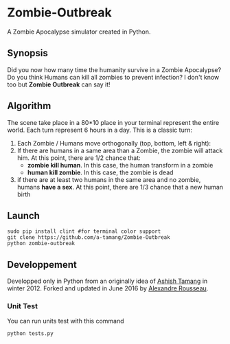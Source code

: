 # Zombie-Outbreak

A Zombie Apocalypse simulator created in Python.

## Synopsis

Did you now how many time the humanity survive in a Zombie Apocalypse? Do you think Humans can kill all zombies to prevent infection? I don't know too but **Zombie Outbreak** can say it!

## Algorithm

The scene take place in a 80*10 place in your terminal represent the entire world. Each turn represent 6 hours in a day. This is a classic turn:

1. Each Zombie / Humans move orthogonally (top, bottom, left & right):
2. If there are humans in a same area than a Zombie, the zombie will attack him. At this point, there are 1/2 chance that:
      * **zombie kill human**. In this case, the human transform in a zombie
      * **human kill zombie**. In this case, the zombie is dead
3. if there are at least two humans in the same area and no zombie, humans **have a sex**. At this point, there are 1/3 chance that a new human birth

## Launch

    sudo pip install clint #for terminal color support
    git clone https://github.com/a-tamang/Zombie-Outbreak
    python zombie-outbreak


## Developpement

Developped only in Python from an originally idea of [Ashish Tamang](https://github.com/a-tamang) in winter 2012. Forked and updated in June 2016 by [Alexandre Rousseau](https://github.com/madeindjs).

### Unit Test

You can run units test with this command

    python tests.py